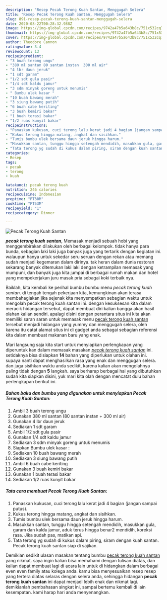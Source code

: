 ```yaml
---
description: "Resep Pecak Terong Kuah Santan, Menggugah Selera"
title: "Resep Pecak Terong Kuah Santan, Menggugah Selera"
slug: 891-resep-pecak-terong-kuah-santan-menggugah-selera
date: 2020-08-22T00:28:32.988Z
image: https://img-global.cpcdn.com/recipes/9742a47b5a643b8c/751x532cq70/pecak-terong-kuah-santan-foto-resep-utama.jpg
thumbnail: https://img-global.cpcdn.com/recipes/9742a47b5a643b8c/751x532cq70/pecak-terong-kuah-santan-foto-resep-utama.jpg
cover: https://img-global.cpcdn.com/recipes/9742a47b5a643b8c/751x532cq70/pecak-terong-kuah-santan-foto-resep-utama.jpg
author: Theodore Cannon
ratingvalue: 3.4
reviewcount: 13
recipeingredient:
- "3 buah terong ungu"
- "380 ml santan 80 santan instan  300 ml air"
- "4 lbr daun jeruk"
- "1 sdt garam"
- "1/2 sdt gula pasir"
- "1/4 sdt kaldu jamur"
- "3 sdm minyak goreng untuk menumis"
- " Bumbu ulek kasar "
- "10 buah bawang merah"
- "3 siung bawang putih"
- "6 buah cabe keriting"
- "3 buah kemiri bakar"
- "1 buah terasi bakar"
- "1/2 ruas kunyit bakar"
recipeinstructions:
- "Panaskan kukusan, cuci terong lalu kerat jadi 4 bagian (jangan sampai putus)."
- "Kukus terong hingga matang, angkat dan sisihkan."
- "Tumis bumbu ulek bersama daun jeruk hingga harum."
- "Masukkan santan, tunggu hingga setengah mendidih, masukkan gula, garam dan kaldu jamur, aduk terus hingga benar2 mendidih, koreksi rasa. Jika sudah pas, matikan api."
- "Tata terong yg sudah di kukus dalam piring, siram dengan kuah santan. Pecak terong kuah santan siap di sajikan."
categories:
- Resep
tags:
- pecak
- terong
- kuah

katakunci: pecak terong kuah 
nutrition: 246 calories
recipecuisine: Indonesian
preptime: "PT30M"
cooktime: "PT53M"
recipeyield: "1"
recipecategory: Dinner

---
```



![Pecak Terong Kuah Santan](https://img-global.cpcdn.com/recipes/9742a47b5a643b8c/751x532cq70/pecak-terong-kuah-santan-foto-resep-utama.jpg)

<b><i>pecak terong kuah santan</i></b>, Memasak menjadi sebuah hobi yang menggembirakan dilakukan oleh berbagai kelompok. tidak hanya para bunda, sebagian laki laki juga banyak juga yang tertarik dengan kegiatan ini. walaupun hanya untuk sekedar seru seruan dengan rekan atau memang sudah menjadi kegemaran dalam dirinya. tak heran dalam dunia restoran sekarang banyak ditemukan laki laki dengan ketrampilan memasak yang mumpuni, dan banyak juga kita jumpai di berbagai rumah makan dan hotel yang mempekerjakan juru masak pria sebagai koki terbaik nya.



Baiklah, kita kembali ke perihal bumbu bumbu menu <i>pecak terong kuah santan</i>. di tengah tengah pekerjaan kita, kemungkinan akan terasa membahagiakan jika sejenak kita menyempatkan sebagian waktu untuk mengolah pecak terong kuah santan ini. dengan kesuksesan kita dalam meracik hidangan tersebut, dapat membuat diri kalian bangga akan hasil olahan kalian sendiri. apalagi disini dengan perantara situs ini kita akan memiliki saran saran untuk memasak menu <u>pecak terong kuah santan</u> tersebut menjadi hidangan yang yummy dan menggugah selera, oleh karena itu catat alamat situs ini di gadget anda sebagai sebagian referensi kita dalam membuat makanan baru yang enak.


Mari langsung saja kita start untuk menyiapkan perlengkapan yang diperuntuk kan dalam memasak masakan <u><i>pecak terong kuah santan</i></u> ini. setidaknya bisa disiapkan <b>14</b> bahan yang diperlukan untuk olahan ini. supaya nanti dapat menghasilkan rasa yang enak dan menggugah selera. dan juga sisihkan waktu anda sedikit, karena kalian akan mengolahnya paling tidak dengan <b>5</b> langkah. saya berharap berbagai hal yang dibutuhkan sudah kita siapkan disini, yuk mari kita olah dengan mencatat dulu bahan perlengkapan berikut ini.

<!--inarticleads1-->

##### Bahan baku dan bumbu yang digunakan untuk menyiapkan Pecak Terong Kuah Santan:

1. Ambil 3 buah terong ungu
1. Gunakan 380 ml santan (80 santan instan + 300 ml air)
1. Gunakan 4 lbr daun jeruk
1. Sediakan 1 sdt garam
1. Ambil 1/2 sdt gula pasir
1. Gunakan 1/4 sdt kaldu jamur
1. Sediakan 3 sdm minyak goreng untuk menumis
1. Siapkan  Bumbu ulek kasar :
1. Sediakan 10 buah bawang merah
1. Sediakan 3 siung bawang putih
1. Ambil 6 buah cabe keriting
1. Gunakan 3 buah kemiri bakar
1. Gunakan 1 buah terasi bakar
1. Sediakan 1/2 ruas kunyit bakar




<!--inarticleads2-->

##### Tata cara membuat Pecak Terong Kuah Santan:

1. Panaskan kukusan, cuci terong lalu kerat jadi 4 bagian (jangan sampai putus).
1. Kukus terong hingga matang, angkat dan sisihkan.
1. Tumis bumbu ulek bersama daun jeruk hingga harum.
1. Masukkan santan, tunggu hingga setengah mendidih, masukkan gula, garam dan kaldu jamur, aduk terus hingga benar2 mendidih, koreksi rasa. Jika sudah pas, matikan api.
1. Tata terong yg sudah di kukus dalam piring, siram dengan kuah santan. Pecak terong kuah santan siap di sajikan.




Demikian sedikit ulasan masakan tentang bumbu <u>pecak terong kuah santan</u> yang nikmat. saya ingin kalian bisa memahami dengan tulisan diatas, dan kalian dapat membuat lagi di acara lain untuk di hidangkan dalam berbagai even even family atau kolega anda. kamu bisa menyesuaikan resep resep yang tertera diatas selaras dengan selera anda, sehingga hidangan <b>pecak terong kuah santan</b> ini dapat menjadi lebih enak dan nikmat lagi. demikianlah pembahasan singkat ini, sampai bertemu kembali di lain kesempatan. kami harap hari anda menyenangkan.

